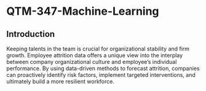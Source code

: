 # QTM-347-Machine-Learning

## Introduction
Keeping talents in the team is crucial for organizational stability and firm growth.
Employee attrition data offers a unique view into the interplay between company organizational culture and employee’s individual performance.
By using data-driven methods to forecast attrition, companies can proactively identify risk factors, implement targeted interventions, and ultimately build a more resilient workforce.
